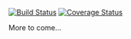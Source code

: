 [![Build Status](https://travis-ci.org/yishnish/nethack-bot.svg?branch=master)](https://travis-ci.org/yishnish/nethack-bot)    [![Coverage Status](https://coveralls.io/repos/github/yishnish/nethack-bot/badge.svg?branch=master)](https://coveralls.io/github/yishnish/nethack-bot?branch=master)

More to come...
